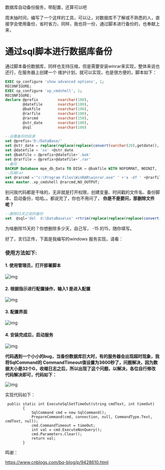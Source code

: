 数据库自动备份服务，带配置，还算可以吧

周末抽时间，编写了一个这样的工具，可以让，对数据库不了解或不熟悉的人，直接学会使用备份，省时省力，同样，我也将一份，通过脚本进行备份的，也奉献上来，

#  通过sql脚本进行数据库备份

通过脚本备份数据库，同样也支持压缩，但是需要安装winrar来实现，整体来说也还行，在服务器上创建一个 维护计划，就可以实现，也是很方便的，脚本如下：
```sql
EXEC sp_configure 'show advanced options', 1;
RECONFIGURE;
EXEC sp_configure 'xp_cmdshell', 1;
RECONFIGURE;
declare @prefix         nvarchar(100),
        @datefile       nvarchar(100),
        @bakfile        nvarchar(100),
        @rarfile        nvarchar(100),
        @rarcmd         nvarchar(150),
        @str_date       nvarchar(100),
        @sql            nvarchar(100)
        
--设置备份的目录      
set @prefix='D:/DataBase/' 
set @str_date = replace(replace(replace(convert(varchar(20),getdate(), 120),' ',''),'-',''),':','')
set @datefile = 'xx' +@str_date
set @bakfile = @prefix+@datefile+'.bak'
set @rarfile = @prefix+@datefile+'.rar'
--备份
BACKUP Database mpe_db_Data TO DISK = @bakfile WITH NOFORMAT, NOINIT,  NAME = N'xx-完整 数据库 备份', SKIP, NOREWIND, NOUNLOAD,  STATS = 10
--压缩rar
set @rarcmd ='"c:\Program Files\WinRAR\winrar.exe" ' +'a -df ' +@rarfile+' '+@bakfile
exec master..xp_cmdshell @rarcmd,NO_OUTPUT;
```

别问我代码都是干啥的，无非就是打开权限，创建变量、时间戳的文件名、备份脚本、启动备份，哈哈。。都说完了，你也不用问了，
**你是不是要问，那删除文件呢？**
```sql
--删除15天之前的备份
set  @sql='del  d:\DataBase\xx' +rtrim(replace(replace(replace(convert(varchar(20),getdate()-15, 120),' ',''),'-',''),':',''))+'.rar'
```
为啥删除15天的？你想删除多少天，自己写， -15 的15，随你填写。

好了，言归正传，下面是我编写的windows 服务实现，请看：

### 使用方法如下:

#### 1. 使用管理员，打开部署脚本

![img](https://images2018.cnblogs.com/blog/108827/201808/108827-20180806092244726-570547640.png)

#### 2. 根据指示进行配置操作，输入1 是进入配置
 ![img](https://images2018.cnblogs.com/blog/108827/201808/108827-20180806092329273-423098219.png)

#### 3. 配置界面
  ![img](https://images2018.cnblogs.com/blog/108827/201808/108827-20180806092537133-1099426309.png)

#### 4. 安装完成后，启动服务

![img](https://images2018.cnblogs.com/blog/108827/201808/108827-20180806092607253-1199485268.png)

**代码遇到一个小小的bug，当备份数据库巨大时，有的服务器会出现超时现象，我将SqlCommand的 CommandTimeout值设置为3600秒了，问题解决，因为数据大小是32个G，收缩日志之后，所以出现了这个问题，以解决，各位自行修改代码解决即可，代码如下：**

![img](https://images2018.cnblogs.com/blog/108827/201808/108827-20180810154035550-1080053033.png)

实现代码如下：

```
 public static int ExecuteSqlSetTimeOut(string cmdText, int timeOut)
        {
            SqlCommand cmd = new SqlCommand();
            PrepareCommand(cmd, connection, null, CommandType.Text, cmdText, null);
            cmd.CommandTimeout = timeOut;
            int val = cmd.ExecuteNonQuery();
            cmd.Parameters.Clear();
            return val;
        }
```

鸣谢：

https://www.cnblogs.com/bq-blog/p/9428610.html
